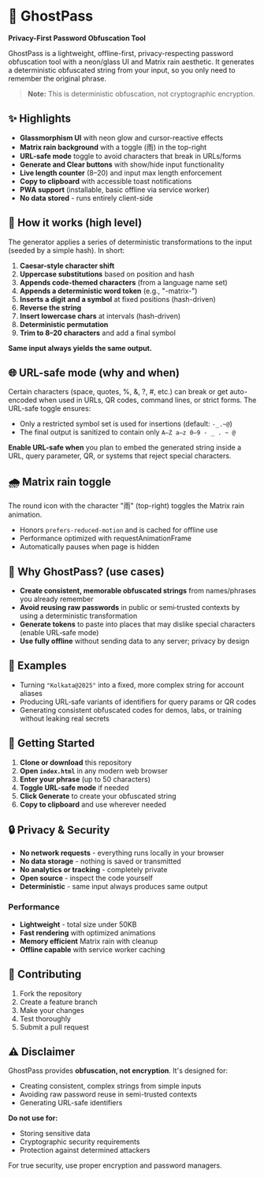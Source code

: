 # 🔐 GhostPass

**Privacy-First Password Obfuscation Tool**

GhostPass is a lightweight, offline-first, privacy-respecting password obfuscation tool with a neon/glass UI and Matrix rain aesthetic. It generates a deterministic obfuscated string from your input, so you only need to remember the original phrase.

> **Note:** This is deterministic obfuscation, not cryptographic encryption.

## ✨ Highlights

- **Glassmorphism UI** with neon glow and cursor-reactive effects
- **Matrix rain background** with a toggle (雨) in the top-right
- **URL-safe mode** toggle to avoid characters that break in URLs/forms
- **Generate and Clear buttons** with show/hide input functionality
- **Live length counter** (8–20) and input max length enforcement
- **Copy to clipboard** with accessible toast notifications
- **PWA support** (installable, basic offline via service worker)
- **No data stored** - runs entirely client-side

## 🔧 How it works (high level)

The generator applies a series of deterministic transformations to the input (seeded by a simple hash). In short:

1. **Caesar-style character shift**
2. **Uppercase substitutions** based on position and hash
3. **Appends code-themed characters** (from a language name set)
4. **Appends a deterministic word token** (e.g., "-matrix-")
5. **Inserts a digit and a symbol** at fixed positions (hash-driven)
6. **Reverse the string**
7. **Insert lowercase chars** at intervals (hash-driven)
8. **Deterministic permutation**
9. **Trim to 8–20 characters** and add a final symbol

**Same input always yields the same output.**

## 🌐 URL-safe mode (why and when)

Certain characters (space, quotes, %, &, ?, #, etc.) can break or get auto-encoded when used in URLs, QR codes, command lines, or strict forms. The URL-safe toggle ensures:

- Only a restricted symbol set is used for insertions (default: `-_.~@`)
- The final output is sanitized to contain only `A–Z a–z 0–9 - _ . ~ @`

**Enable URL-safe when** you plan to embed the generated string inside a URL, query parameter, QR, or systems that reject special characters.

## 🌧️ Matrix rain toggle

The round icon with the character "雨" (top-right) toggles the Matrix rain animation.

- Honors `prefers-reduced-motion` and is cached for offline use
- Performance optimized with requestAnimationFrame
- Automatically pauses when page is hidden

## 🎯 Why GhostPass? (use cases)

- **Create consistent, memorable obfuscated strings** from names/phrases you already remember
- **Avoid reusing raw passwords** in public or semi‑trusted contexts by using a deterministic transformation
- **Generate tokens** to paste into places that may dislike special characters (enable URL‑safe mode)
- **Use fully offline** without sending data to any server; privacy by design

## 📝 Examples

- Turning `"Kolkata@2025"` into a fixed, more complex string for account aliases
- Producing URL‑safe variants of identifiers for query params or QR codes
- Generating consistent obfuscated codes for demos, labs, or training without leaking real secrets

## 🚀 Getting Started

1. **Clone or download** this repository
2. **Open `index.html`** in any modern web browser
3. **Enter your phrase** (up to 50 characters)
4. **Toggle URL-safe mode** if needed
5. **Click Generate** to create your obfuscated string
6. **Copy to clipboard** and use wherever needed

## 🔒 Privacy & Security

- **No network requests** - everything runs locally in your browser
- **No data storage** - nothing is saved or transmitted
- **No analytics or tracking** - completely private
- **Open source** - inspect the code yourself
- **Deterministic** - same input always produces same output

### Performance
- **Lightweight** - total size under 50KB
- **Fast rendering** with optimized animations
- **Memory efficient** Matrix rain with cleanup
- **Offline capable** with service worker caching

## 🤝 Contributing

1. Fork the repository
2. Create a feature branch
3. Make your changes
4. Test thoroughly
5. Submit a pull request

## ⚠️ Disclaimer

GhostPass provides **obfuscation, not encryption**. It's designed for:
- Creating consistent, complex strings from simple inputs
- Avoiding raw password reuse in semi-trusted contexts
- Generating URL-safe identifiers

**Do not use for:**
- Storing sensitive data
- Cryptographic security requirements
- Protection against determined attackers

For true security, use proper encryption and password managers.


